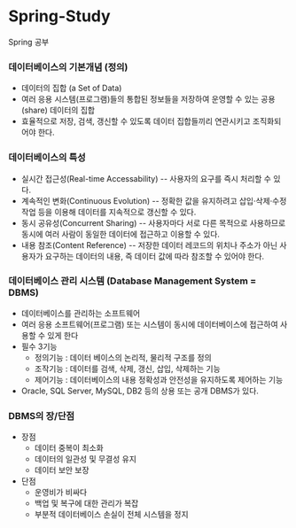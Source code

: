 # Spring-Study
Spring 공부

### 데이터베이스의 기본개념 (정의)
+ 데이터의 집합 (a Set of Data)
+ 여러 응용 시스템(프로그램)들의 통합된 정보들을 저장하여 운영할 수 있는 공용(share) 데이터의 집합
+ 효율적으로 저장, 검색, 갱신할 수 있도록 데이터 집합들끼리 연관시키고 조직화되어야 한다.


### 데이터베이스의 특성
+ 실시간 접근성(Real-time Accessability)
-- 사용자의 요구를 즉시 처리할 수 있다.
+ 계속적인 변화(Continuous Evolution)
-- 정확한 값을 유지하려고 삽입·삭제·수정 작업 등을 이용해 데이터를 지속적으로 갱신할 수 있다.
+ 동시 공유성(Concurrent Sharing)
-- 사용자마다 서로 다른 목적으로 사용하므로 동시에 여러 사람이 동일한 데이터에 접근하고 이용할 수 있다.
+ 내용 참조(Content Reference)
-- 저장한 데이터 레코드의 위치나 주소가 아닌 사용자가 요구하는 데이터의 내용, 즉 데이터 값에 따라 참조할 수 있어야 한다.

### 데이터베이스 관리 시스템 (Database Management System = DBMS)
+ 데이터베이스를 관리하는 소프트웨어
+ 여러 응용 소프트웨어(프로그램) 또는 시스템이 동시에 데이터베이스에 접근하여 사용할 수 있게 한다
+ 필수 3기능
  * 정의기능 :  데이터 베이스의 논리적, 물리적 구조를 정의
  * 조작기능 : 데이터를 검색, 삭제, 갱신, 삽입, 삭제하는 기능
  * 제어기능 :  데이터베이스의 내용 정확성과 안전성을 유지하도록 제어하는 기능
+ Oracle, SQL Server, MySQL, DB2 등의 상용 또는 공개 DBMS가 있다.

### DBMS의 장/단점
+ 장점
  * 데이터 중복이 최소화
  * 데이터의 일관성 및 무결성 유지
  * 데이터 보안 보장
+ 단점
  * 운영비가 비싸다
  * 백업 및 복구에 대한 관리가 복잡
  * 부분적 데이터베이스 손실이 전체 시스템을 정지
  
